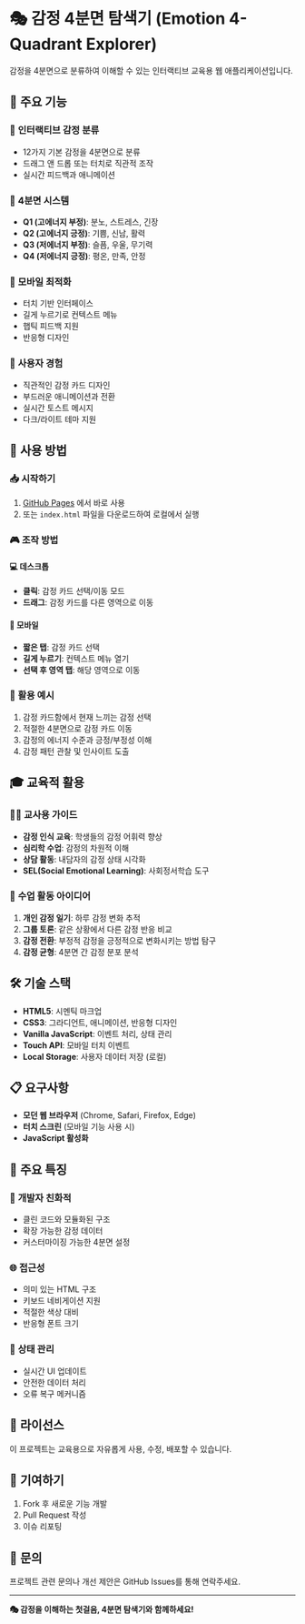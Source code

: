 # 🎭 감정 4분면 탐색기 (Emotion 4-Quadrant Explorer)

감정을 4분면으로 분류하여 이해할 수 있는 인터랙티브 교육용 웹 애플리케이션입니다.

## 🌟 주요 기능

### 📱 **인터랙티브 감정 분류**
- 12가지 기본 감정을 4분면으로 분류
- 드래그 앤 드롭 또는 터치로 직관적 조작
- 실시간 피드백과 애니메이션

### 🎯 **4분면 시스템**
- **Q1 (고에너지 부정)**: 분노, 스트레스, 긴장
- **Q2 (고에너지 긍정)**: 기쁨, 신남, 활력  
- **Q3 (저에너지 부정)**: 슬픔, 우울, 무기력
- **Q4 (저에너지 긍정)**: 평온, 만족, 안정

### 📱 **모바일 최적화**
- 터치 기반 인터페이스
- 길게 누르기로 컨텍스트 메뉴
- 햅틱 피드백 지원
- 반응형 디자인

### 🎨 **사용자 경험**
- 직관적인 감정 카드 디자인
- 부드러운 애니메이션과 전환
- 실시간 토스트 메시지
- 다크/라이트 테마 지원

## 🚀 사용 방법

### 📥 **시작하기**
1. [GitHub Pages](https://plusiam.github.io/emotion-4quadrant-explorer/) 에서 바로 사용
2. 또는 `index.html` 파일을 다운로드하여 로컬에서 실행

### 🎮 **조작 방법**

#### 💻 **데스크톱**
- **클릭**: 감정 카드 선택/이동 모드
- **드래그**: 감정 카드를 다른 영역으로 이동

#### 📱 **모바일**
- **짧은 탭**: 감정 카드 선택
- **길게 누르기**: 컨텍스트 메뉴 열기
- **선택 후 영역 탭**: 해당 영역으로 이동

### 🎯 **활용 예시**
1. 감정 카드함에서 현재 느끼는 감정 선택
2. 적절한 4분면으로 감정 카드 이동
3. 감정의 에너지 수준과 긍정/부정성 이해
4. 감정 패턴 관찰 및 인사이트 도출

## 🎓 교육적 활용

### 👨‍🏫 **교사용 가이드**
- **감정 인식 교육**: 학생들의 감정 어휘력 향상
- **심리학 수업**: 감정의 차원적 이해
- **상담 활동**: 내담자의 감정 상태 시각화
- **SEL(Social Emotional Learning)**: 사회정서학습 도구

### 🎯 **수업 활동 아이디어**
1. **개인 감정 일기**: 하루 감정 변화 추적
2. **그룹 토론**: 같은 상황에서 다른 감정 반응 비교
3. **감정 전환**: 부정적 감정을 긍정적으로 변화시키는 방법 탐구
4. **감정 균형**: 4분면 간 감정 분포 분석

## 🛠️ 기술 스택

- **HTML5**: 시멘틱 마크업
- **CSS3**: 그라디언트, 애니메이션, 반응형 디자인
- **Vanilla JavaScript**: 이벤트 처리, 상태 관리
- **Touch API**: 모바일 터치 이벤트
- **Local Storage**: 사용자 데이터 저장 (로컬)

## 📋 요구사항

- **모던 웹 브라우저** (Chrome, Safari, Firefox, Edge)
- **터치 스크린** (모바일 기능 사용 시)
- **JavaScript 활성화**

## 🎯 주요 특징

### 🔧 **개발자 친화적**
- 클린 코드와 모듈화된 구조
- 확장 가능한 감정 데이터
- 커스터마이징 가능한 4분면 설정

### 🌐 **접근성**
- 의미 있는 HTML 구조
- 키보드 네비게이션 지원
- 적절한 색상 대비
- 반응형 폰트 크기

### 🔄 **상태 관리**
- 실시간 UI 업데이트
- 안전한 데이터 처리
- 오류 복구 메커니즘

## 📝 라이선스

이 프로젝트는 교육용으로 자유롭게 사용, 수정, 배포할 수 있습니다.

## 🤝 기여하기

1. Fork 후 새로운 기능 개발
2. Pull Request 작성
3. 이슈 리포팅

## 📧 문의

프로젝트 관련 문의나 개선 제안은 GitHub Issues를 통해 연락주세요.

---

**🎭 감정을 이해하는 첫걸음, 4분면 탐색기와 함께하세요!**